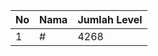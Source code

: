 | No | Nama            | Jumlah Level |
|----|-----------------|--------------|
| 1  | #    |    4268        |
